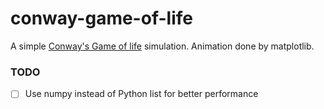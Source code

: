 # conway-game-of-life

A simple [Conway's Game of life](https://en.wikipedia.org/wiki/Conway%27s_Game_of_Life) simulation. Animation done by matplotlib. 

### TODO
- [ ] Use numpy instead of Python list for better performance
